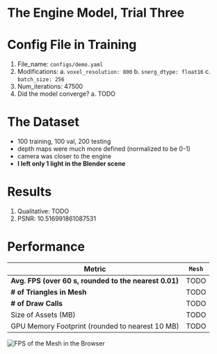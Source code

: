 # The Engine Model, Trial Three

# Config File in Training
1. File_name: `configs/demo.yaml`
2. Modifications:
    a. `voxel_resolution: 800`
    b. `snerg_dtype: float16`
    c. `batch_size: 256`
3. Num_iterations: 47500
4. Did the model converge? 
    a. TODO

# The Dataset
- 100 training, 100 val, 200 testing
- depth maps were much more defined (normalized to be 0-1)
- camera was closer to the engine
- **I left only 1 light in the Blender scene**

# Results
1. Qualitative: TODO 
2. PSNR: 10.516991861087531

# Performance

| Metric               |  `Mesh` |
|----------------------|--------|
| **Avg. FPS (over 60 s, rounded to the nearest 0.01)**|   TODO   |
| **# of Triangles in Mesh** | TODO |
| **# of Draw Calls** |  TODO |
| Size of Assets (MB)     | TODO       |
| GPU Memory Footprint (rounded to nearest 10 MB)         |   TODO    |

![FPS of the `Mesh` in the Browser](TODO)